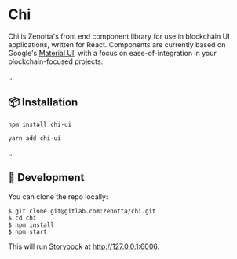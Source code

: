 # Chi

Chi is Zenotta's front end component library for use in blockchain UI applications, written for React. Components are currently based on Google's [Material UI](https://material-ui.com/), with a focus on ease-of-integration in your blockchain-focused projects.

..

## 📦 Installation

```
npm install chi-ui
```

```
yarn add chi-ui
```

..

## 🔨 Development

You can clone the repo locally:

```
$ git clone git@gitlab.com:zenotta/chi.git
$ cd chi
$ npm install
$ npm start
```

This will run [Storybook](https://storybook.js.org/) at http://127.0.0.1:6006.
